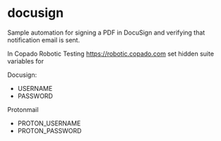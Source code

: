# docusign

Sample automation for signing a PDF in DocuSign and verifying that notification email is sent.

In Copado Robotic Testing https://robotic.copado.com set hidden suite variables for

Docusign:
- USERNAME
- PASSWORD

Protonmail
- PROTON_USERNAME
- PROTON_PASSWORD
